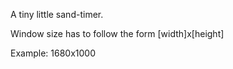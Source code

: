 A tiny little sand-timer.

Window size has to follow the form [width]x[height]   

Example:  1680x1000
